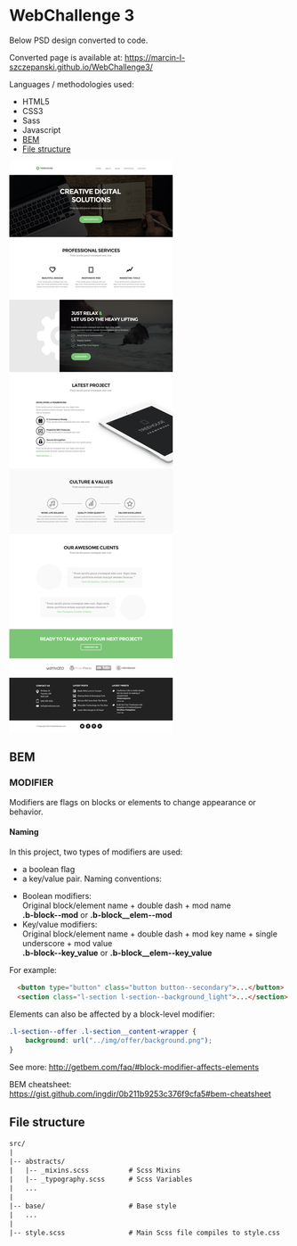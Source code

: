 # WebChallenge 3

Below PSD design converted to code.

Converted page is available at: https://marcin-l-szczepanski.github.io/WebChallenge3/

Languages / methodologies used:
* HTML5
* CSS3
* Sass
* Javascript
* [BEM](#bem)
* [File structure](#file-structure)

![WebChallenge3 PSD design](https://github.com/Marcin-L-Szczepanski/WebChallenge3/blob/master/resources/3.jpg)

## BEM
### MODIFIER

Modifiers are flags on blocks or elements to change appearance or behavior.

#### Naming
In this project, two types of modifiers are used:
 - a boolean flag
 - a key/value pair.
Naming conventions:

  * Boolean modifiers:<br>
    Original block/element name + double dash + mod name<br>
    **.b-block--mod** or **.b-block__elem--mod**
  * Key/value modifiers:<br>
    Original block/element name + double dash + mod key name + single underscore + mod value<br>
    **.b-block--key_value** or **.b-block__elem--key_value**

For example:
```html
  <button type="button" class="button button--secondary">...</button>
  <section class="l-section l-section--background_light">...</section>
```

Elements can also be affected by a block-level modifier:
```css
.l-section--offer .l-section__content-wrapper {
    background: url("../img/offer/background.png");
}
```
See more: http://getbem.com/faq/#block-modifier-affects-elements

BEM cheatsheet: https://gist.github.com/ingdir/0b211b9253c376f9cfa5#bem-cheatsheet

## File structure
```
src/
|
|-- abstracts/
|   |-- _mixins.scss          # Scss Mixins
|   |-- _typography.scss      # Scss Variables
|   ...
|
|-- base/                     # Base style
|   ...
|
|-- style.scss                # Main Scss file compiles to style.css

```
